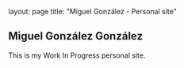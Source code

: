 layout: page
title: "Miguel González - Personal site"

## Miguel González González

This is my Work In Progress personal site.
